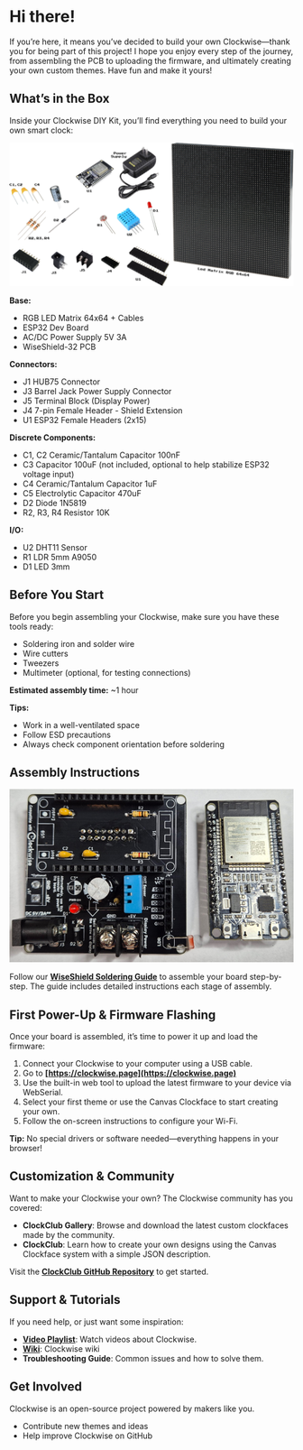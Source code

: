 
# Hi there! 

If you’re here, it means you’ve decided to build your own Clockwise—thank you for being part of this project! I hope you enjoy every step of the journey, from assembling the PCB to uploading the firmware, and ultimately creating your own custom themes. Have fun and make it yours!

## **What’s in the Box**
Inside your Clockwise DIY Kit, you’ll find everything you need to build your own smart clock:

![Picture of the components present in the box](static/images/box-content.png)

**Base:**
* RGB LED Matrix 64x64 + Cables
* ESP32 Dev Board
* AC/DC Power Supply 5V 3A
* WiseShield-32 PCB

**Connectors:**
* J1 HUB75 Connector
* J3 Barrel Jack Power Supply Connector
* J5 Terminal Block (Display Power)
* J4 7-pin Female Header - Shield Extension
* U1 ESP32 Female Headers (2x15)

**Discrete Components:**
* C1, C2 Ceramic/Tantalum Capacitor 100nF
* C3 Capacitor 100uF (not included, optional to help stabilize ESP32 voltage input)
* C4 Ceramic/Tantalum Capacitor 1uF
* C5 Electrolytic Capacitor 470uF
* D2 Diode 1N5819
* R2, R3, R4 Resistor 10K

**I/O:**
* U2 DHT11 Sensor
* R1 LDR 5mm A9050
* D1 LED 3mm


## **Before You Start**

Before you begin assembling your Clockwise, make sure you have these tools ready:

* Soldering iron and solder wire
* Wire cutters
* Tweezers
* Multimeter (optional, for testing connections)

**Estimated assembly time:** \~1 hour

**Tips:**

* Work in a well-ventilated space
* Follow ESD precautions
* Always check component orientation before soldering

## **Assembly Instructions**

![Picture of the PCB soldered](static/images/pcb-with-sensors.jpg)

Follow our [**WiseShield Soldering Guide**](docs/soldering-guide) to assemble your board step-by-step. The guide includes detailed instructions each stage of assembly.

## **First Power-Up & Firmware Flashing**

Once your board is assembled, it’s time to power it up and load the firmware:

1. Connect your Clockwise to your computer using a USB cable.
2. Go to **[https://clockwise.page](https://clockwise.page)**
3. Use the built-in web tool to upload the latest firmware to your device via WebSerial.
4. Select your first theme or use the Canvas Clockface to start creating your own.
5. Follow the on-screen instructions to configure your Wi-Fi.

**Tip:** No special drivers or software needed—everything happens in your browser!

## **Customization & Community**

Want to make your Clockwise your own? The Clockwise community has you covered:

* **ClockClub Gallery**: Browse and download the latest custom clockfaces made by the community.
* **ClockClub**: Learn how to create your own designs using the Canvas Clockface system with a simple JSON description.

Visit the [**ClockClub GitHub Repository**](https://github.com/jnthas/clock-club) to get started.

## **Support & Tutorials**

If you need help, or just want some inspiration:

* [**Video Playlist**](https://www.youtube.com/playlist?list=PL2mlGAhto8F0BKQD4NS-AX1aP_FH7m3mo): Watch videos about Clockwise.
* [**Wiki**](https://github.com/jnthas/clockwise/wiki): Clockwise wiki 
* **Troubleshooting Guide**: Common issues and how to solve them.

## **Get Involved**

Clockwise is an open-source project powered by makers like you.

* Contribute new themes and ideas
* Help improve Clockwise on GitHub
